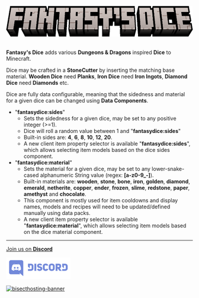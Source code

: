 <center><img src="https://raw.githubusercontent.com/ApexStudios-Dev/.github/refs/heads/master/assets/minecraft/new/fantasydice.png" alt="mod-logo" width="666" height="82"></center>

<br>

**Fantasy's Dice** adds various **Dungeons & Dragons** inspired **Dice** to Minecraft.

Dice may be crafted in a **StoneCutter** by inserting the matching base material.
**Wooden Dice** need **Planks**, **Iron Dice** need **Iron Ingots**, **Diamond Dice** need **Diamonds** etc.

Dice are fully data configurable, meaning that the sidedness and material for a given dice can be changed using **Data Components**.

- "**fantasydice:sides**"
  - Sets the sidedness for a given dice, may be set to any positive integer (>=1).
  - Dice will roll a random value between 1 and "**fantasydice:sides**"
  - Built-in sides are: **4**, **6**, **8**, **10**, **12**, **20**.
  - A new client item property selector is available "**fantasydice:sides**", which allows selecting item models based on the dice sides component.
- "**fantasydice:material**"
  - Sets the material for a given dice, may be set to any lower-snake-cased alphanumeric String value (regex: **[a-z0-9_-]**).
  - Built-in materials are: **wooden**, **stone**, **bone**, **iron**, **golden**, **diamond**, **emerald**, **netherite**, **copper**, **ender**, **frozen**, **slime**, **redstone**, **paper**, **amethyst** and **chocolate**.
  - This component is mostly used for item cooldowns and display names, models and recipes will need to be updated/defined manually using data packs.
  - A new client item property selector is available "**fantasydice:material**", which allows selecting item models based on the dice material component.

---

[Join us on **Discord**](https://discord.apexstudios.dev/)

[<img src="https://raw.githubusercontent.com/ApexStudios-Dev/.github/refs/heads/master/assets/third_party/discord_banner.svg" alt="discord-banner" width="174" height="59">](https://discord.apexstudios.dev/)

[![bisecthosting-banner](https://www.bisecthosting.com/partners/custom-banners/f4d8198a-6c2a-4d86-8d74-1977589e8ef7.webp)](https://www.bisecthosting.com/apexstudios)

